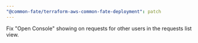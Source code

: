 ```yaml
---
"@common-fate/terraform-aws-common-fate-deployment": patch
---
```


Fix "Open Console" showing on requests for other users in the requests list view.

